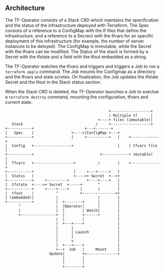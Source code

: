 ## Architecture

The TF-Operator consists of a Stack CRD which maintains the specification and the status of the infrastructure deployed with Terraform. The Spec consists of a reference to a ConfigMap with the tf files that define the infrastructure, and a reference to a Secrect with the tfvars for an specific deployment of this infrastructure (for example, the number of server instances to be deloyed). The ConfigMap is immutable, while the Secret with the tfvars can be modified. The Status of the stack is formed by a Secret with the tfstate and a field with the tfout embedded as a string.

The TF-Operator watches the tfvars and triggers and triggers a Job to run a `terraform apply` command. The Job mounts the Configmap as a directory and the tfvars and state scretes. On finalization, the Job updates the tfstate Secret and the tfout in the Stack status section.

When the Stack CRD is deleted, the TF-Operator launches a Job to exectue a `terraform destroy` command, mounting the configuration, tfvars and current state.

```
                                               +------------------+
                                               | Multiple tf      |
                                          +----+ files (immutable)|
   Stack                                 /     +------------------+
+-----------+                       +---+-------+
|   Spec    |                 +---->|ConfigMap +---+
+-----------+                 |     +----------+   |    +-------------+
|  Config   +-----------------+                    |    | tfvars file |
+-----------+                              +-------·----+ (mutable)   |
|  Tfvars   +------------------+          /        |    +-------------+
+-----------+                  |     +---+-----+   |    
|  Status   |                  +---->+ Secret  +-->+
+-----------+     +---------+        +----+----+   |
|  tfstate  +---->+ Secret  +-----+       ^        |
+-----------+     +----+----+     |       |        |
|  tfout    |          ^          +-------·------->+
| (embedded)|          |                  |        |
+-----------+          |  +--------+      |        |
      ^                |  |Operator|      |        |
      |                |  |        | Watch|        |
      +----------------+  |        +------+        |
                       |  |        |               |
                       |  +---+----+               |
                       |      |                    |
                       |      | Launch             |
                       |      |                    |
                       |      v                    |
                       |  +---+----+               |
                       +--+  Job   |     Mount     |
                    Update|        +<--------------+
                          |        |
                          |        |
                          +--------+
```
